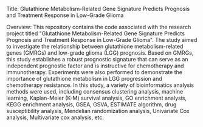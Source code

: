 Title: Glutathione Metabolism-Related Gene Signature Predicts Prognosis and Treatment Response in Low-Grade Glioma

Overview: This repository contains the code associated with the research project titled "Glutathione Metabolism-Related Gene Signature Predicts Prognosis and Treatment Response in Low-Grade Glioma". The study aimed to investigate the relationship between glutathione metabolism-related genes (GMRGs) and low-grade glioma (LGG) prognosis. Based on GMRGs, this study establishes a robust prognostic signature that can serve as an independent prognostic factor and is instructive for chemotherapy and immunotherapy. Experiments were also performed to demonstrate the importance of glutathione metabolism in LGG progression and chemotherapy resistance. In this study, a variety of bioinformatics analysis methods were used, including consensus clustering analysis, machine learning, Kaplan-Meier (K-M) survival analysis, GO enrichment analysis, KEGG enrichment analysis, GSEA, GSVA, ESTIMATE algorithm, drug susceptibility analysis, Mendelian randomization analysis, Univariate Cox analysis, Multivariate cox analysis, etc.
